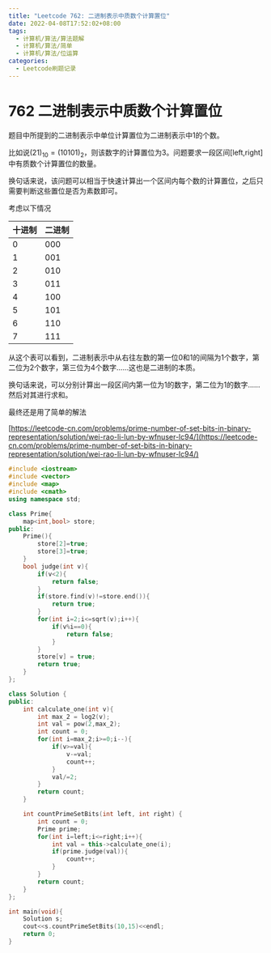 ```yaml
---
title: "Leetcode 762: 二进制表示中质数个计算置位"
date: 2022-04-08T17:52:02+08:00
tags:
  - 计算机/算法/算法题解
  - 计算机/算法/简单
  - 计算机/算法/位运算
categories:
  - Leetcode刷题记录
---
```


# 762 二进制表示中质数个计算置位

题目中所提到的二进制表示中单位计算置位为二进制表示中1的个数。

比如说$(21)_{10}=(10101)_{2}$，则该数字的计算置位为3。问题要求一段区间[left,right]中有质数个计算置位的数量。

换句话来说，该问题可以相当于快速计算出一个区间内每个数的计算置位，之后只需要判断这些置位是否为素数即可。

考虑以下情况

| 十进制 | 二进制 |
| --- | --- |
| 0 | 000 |
| 1 | 001 |
| 2 | 010 |
| 3 | 011 |
| 4 | 100 |
| 5 | 101 |
| 6 | 110 |
| 7 | 111 |

从这个表可以看到，二进制表示中从右往左数的第一位0和1的间隔为1个数字，第二位为2个数字，第三位为4个数字……这也是二进制的本质。

换句话来说，可以分别计算出一段区间内第一位为1的数字，第二位为1的数字……然后对其进行求和。

最终还是用了简单的解法

[https://leetcode-cn.com/problems/prime-number-of-set-bits-in-binary-representation/solution/wei-rao-li-lun-by-wfnuser-lc94/](https://leetcode-cn.com/problems/prime-number-of-set-bits-in-binary-representation/solution/wei-rao-li-lun-by-wfnuser-lc94/)

```cpp
#include <iostream>
#include <vector>
#include <map>
#include <cmath>
using namespace std;

class Prime{
    map<int,bool> store;
public:
    Prime(){
        store[2]=true;
        store[3]=true;
    }
    bool judge(int v){
        if(v<2){
            return false;
        }
        if(store.find(v)!=store.end()){
            return true;
        }
        for(int i=2;i<=sqrt(v);i++){
            if(v%i==0){
                return false;
            }
        }
        store[v] = true;
        return true;
    }
};

class Solution {
public:
    int calculate_one(int v){
        int max_2 = log2(v);
        int val = pow(2,max_2);
        int count = 0;
        for(int i=max_2;i>=0;i--){
            if(v>=val){
                v-=val;
                count++;
            }
            val/=2;
        }
        return count;
    }

    int countPrimeSetBits(int left, int right) {
        int count = 0;
        Prime prime;
        for(int i=left;i<=right;i++){
            int val = this->calculate_one(i);
            if(prime.judge(val)){
                count++;
            }
        }
        return count;
    }
};

int main(void){
    Solution s;
    cout<<s.countPrimeSetBits(10,15)<<endl;
    return 0;
}
```